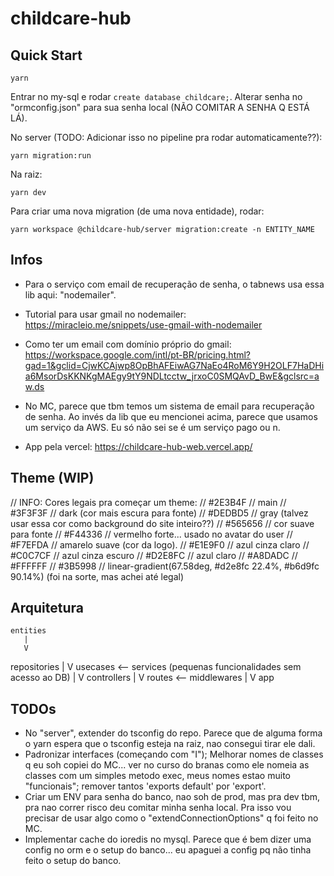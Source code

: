 # childcare-hub

## Quick Start

```console
yarn
```

Entrar no my-sql e rodar `create database childcare;`.
Alterar senha no "ormconfig.json" para sua senha local (NÃO COMITAR A SENHA Q ESTÁ LÁ).

No server (TODO: Adicionar isso no pipeline pra rodar automaticamente??):
```console
yarn migration:run
```

Na raiz:
```console
yarn dev
```

Para criar uma nova migration (de uma nova entidade), rodar:
```console
yarn workspace @childcare-hub/server migration:create -n ENTITY_NAME
```

## Infos

- Para o serviço com email de recuperação de senha, o tabnews usa essa lib aqui: "nodemailer".
- Tutorial para usar gmail no nodemailer: https://miracleio.me/snippets/use-gmail-with-nodemailer
- Como ter um email com domínio próprio do gmail: https://workspace.google.com/intl/pt-BR/pricing.html?gad=1&gclid=CjwKCAjwp8OpBhAFEiwAG7NaEo4RoM6Y9H2OLF7HaDHia6MsorDsKKNKgMAEgy9tY9NDLtcctw_jrxoC0SMQAvD_BwE&gclsrc=aw.ds

- No MC, parece que tbm temos um sistema de email para recuperação de senha. Ao invés da lib que eu mencionei acima, parece que usamos um serviço da AWS. Eu só não sei se é um serviço pago ou n.


- App pela vercel: https://childcare-hub-web.vercel.app/


## Theme (WIP)

// INFO: Cores legais pra começar um theme:
// #2E3B4F      // main
// #3F3F3F      // dark (cor mais escura para fonte)
// #DEDBD5      // gray (talvez usar essa cor como background do site inteiro??)
// #565656      // cor suave para fonte
// #F44336      // vermelho forte... usado no avatar do user
// #F7EFDA      // amarelo suave (cor da logo).
// #E1E9F0      // azul cinza claro
// #C0C7CF      // azul cinza escuro
// #D2E8FC      // azul claro
// #A8DADC
// #FFFFFF
// #3B5998
// linear-gradient(67.58deg, #d2e8fc 22.4%, #b6d9fc 90.14%) (foi na sorte, mas achei até legal)

## Arquitetura

    entities
       |
       V
  repositories
       |
       V
   usecases   <--  services  (pequenas funcionalidades sem acesso ao DB)
       |
       V
  controllers
       |
       V
    routes    <--  middlewares
       |
       V
      app

## TODOs

- No "server", extender do tsconfig do repo. Parece que de alguma forma o yarn espera que o tsconfig esteja na raiz, nao consegui tirar ele dali.
- Padronizar interfaces (começando com "I"); Melhorar nomes de classes q eu soh copiei do
MC... ver no curso do branas como ele nomeia as classes com um simples metodo exec, meus
nomes estao muito "funcionais"; remover tantos 'exports default' por 'export'.
- Criar um ENV para senha do banco, nao soh de prod, mas pra dev tbm, pra nao correr risco
deu comitar minha senha local. Pra isso vou precisar de usar algo como o "extendConnectionOptions" q foi feito no MC.
- Implementar cache do ioredis no mysql. Parece que é bem dizer uma config no orm e o setup do banco... eu apaguei a config pq não tinha feito o setup do banco.